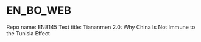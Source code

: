 # EN_BO_WEB
Repo name: EN8145
Text title: Tiananmen 2.0: Why China Is Not Immune to the Tunisia Effect